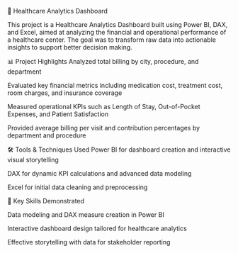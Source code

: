 🏥 Healthcare Analytics Dashboard

This project is a Healthcare Analytics Dashboard built using Power BI, DAX, and Excel, aimed at analyzing the financial and operational performance of a healthcare center. The goal was to transform raw data into actionable insights to support better decision making.

📊 Project Highlights
Analyzed total billing by city, procedure, and department

Evaluated key financial metrics including medication cost, treatment cost, room charges, and insurance coverage

Measured operational KPIs such as Length of Stay, Out-of-Pocket Expenses, and Patient Satisfaction

Provided average billing per visit and contribution percentages by department and procedure

🛠 Tools & Techniques Used
Power BI for dashboard creation and interactive visual storytelling

DAX for dynamic KPI calculations and advanced data modeling

Excel for initial data cleaning and preprocessing

🎯 Key Skills Demonstrated

Data modeling and DAX measure creation in Power BI

Interactive dashboard design tailored for healthcare analytics

Effective storytelling with data for stakeholder reporting
